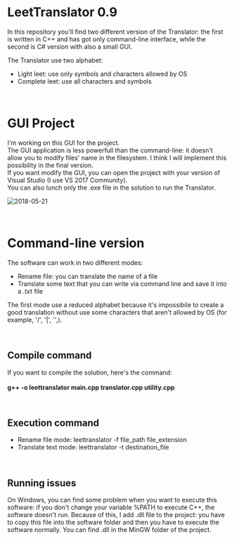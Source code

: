 <h1>LeetTranslator 0.9</h1>

In this repository you'll find two different version of the Translator: the first is written in C++ and has got only command-line interface, while the second is C# version with also a small GUI.

The Translator use two alphabet:
<ul>
	<li>Light leet: use only symbols and characters allowed by OS</li>
	<li>Complete leet: use all characters and symbols</li>
</ul>

<br/>

<h1>GUI Project</h1>

I'm working on this GUI for the project.<br/>
The GUI application is less powerfull than the command-line: it doesn't allow you to modify files' name in the filesystem. I think I will implement this possibility in the final version. <br/>
If you want modify the GUI, you can open the project with your version of Visual Studio (I use VS 2017 Community).<br/>
You can also lunch only the .exe file in the solution to run the Translator.

![2018-05-21](https://user-images.githubusercontent.com/25732860/40309278-366426ee-5d09-11e8-85f5-3c5598e2f6b8.png)


<br/>

<h1>Command-line version</h1>

The software can work in two different modes: 
<ul>
	<li>Rename file: you can translate the name of a file</li>
	<li>Translate some text that you can write via command line and save it into a .txt file</li>
</ul>

The first mode use a reduced alphabet because it's impossibile to create a good translation without use some characters that aren't allowed by OS (for example, '/', '|', '\',).

<br/>

<h2>Compile command</h2>

If you want to compile the solution, here's the command:<br/><br/>
	<b>g++ -o leettranslator main.cpp translator.cpp utility.cpp</b>
	
<br/>

<h2>Execution command</h2>
<ul>
	<li>Rename file mode: leettranslator -f file_path file_extension</li>
	<li>Translate text mode: leettranslator -t destination_file</li>
</ul>

<br/>

<h2>Running issues</h2>

On Windows, you can find some problem when you want to execute this software: if you don't change your variable %PATH to execute C++, the software doesn't run.
Because of this, I add .dll file to the project: you have to copy this file into the software folder and then you have to execute the software normally.
You can find .dll in the MinGW folder of the project.
